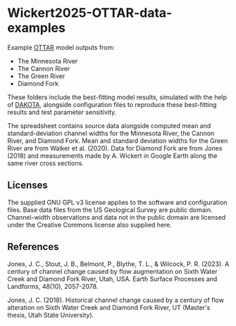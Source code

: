 # Wickert2025-OTTAR-data-examples

Example [OTTAR](https://github.com/MNiMORPH/OTTAR) model outputs from:
* The Minnesota River
* The Cannon River
* The Green River
* Diamond Fork

These folders include the best-fitting model results, simulated with the help of [DAKOTA](https://dakota.sandia.gov/), alongside configuration files to reproduce these best-fitting results and test parameter sensitivity.

The spreadsheet contains source data alongside computed mean and standard-deviation channel widths for the Minnesota River, the Cannon River, and Diamond Fork. Mean and standard deviation widths for the Green River are from Walker et al. (2020). Data for Diamond Fork are from Jones (2018) and measurements made by A. Wickert in Google Earth along the same river cross sections.

## Licenses

The supplied GNU GPL v3 license applies to the software and configuration files. Base data files from the US Geological Survey are public domain. Channel-width observations and data not in the public domain are licensed under the Creative Commons license also supplied here.

## References

Jones, J. C., Stout, J. B., Belmont, P., Blythe, T. L., & Wilcock, P. R. (2023). A century of channel change caused by flow augmentation on Sixth Water Creek and Diamond Fork River, Utah, USA. Earth Surface Processes and Landforms, 48(10), 2057-2078.

Jones, J. C. (2018). Historical channel change caused by a century of flow alteration on Sixth Water Creek and Diamond Fork River, UT (Master's thesis, Utah State University).
